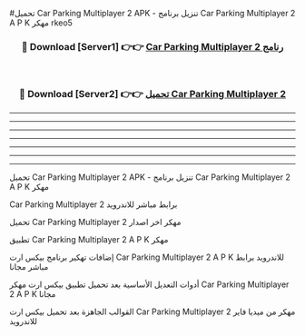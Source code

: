#تحميل Car Parking Multiplayer 2  APK - تنزيل برنامج Car Parking Multiplayer 2  A P K مهكر rkeo5 



<div align="center">
<h3>🔴 Download [Server1] 👉👉 <a href="https://apkdownload10.web.app/?title=Car Parking Multiplayer 2 ">Car Parking Multiplayer 2  رنامج</a></h3><br>

<h3>🔴 Download [Server2] 👉👉 <a href="https://apkdownload10.web.app/?title=Car Parking Multiplayer 2 ">تحميل Car Parking Multiplayer 2  </a></h3>
</div>


----------------------------------------------------------

----------------------------------------------------------

----------------------------------------------------------

----------------------------------------------------------

----------------------------------------------------------

----------------------------------------------------------

----------------------------------------------------------

تحميل Car Parking Multiplayer 2  APK - تنزيل برنامج Car Parking Multiplayer 2  A P K مهكر

Car Parking Multiplayer 2  برابط مباشر للاندرويد

تحميل Car Parking Multiplayer 2  مهكر اخر اصدار

تطبيق Car Parking Multiplayer 2  A P K مهكر

إضافات تهكير برنامج بيكس ارت Car Parking Multiplayer 2  A P K للاندرويد برابط مباشر مجانا

أدوات التعديل الأساسية بعد تحميل تطبيق بيكس ارت مهكر Car Parking Multiplayer 2  A P K مجانا

القوالب الجاهزة بعد تحميل بيكس ارت Car Parking Multiplayer 2  مهكر من ميديا فاير للاندرويد


